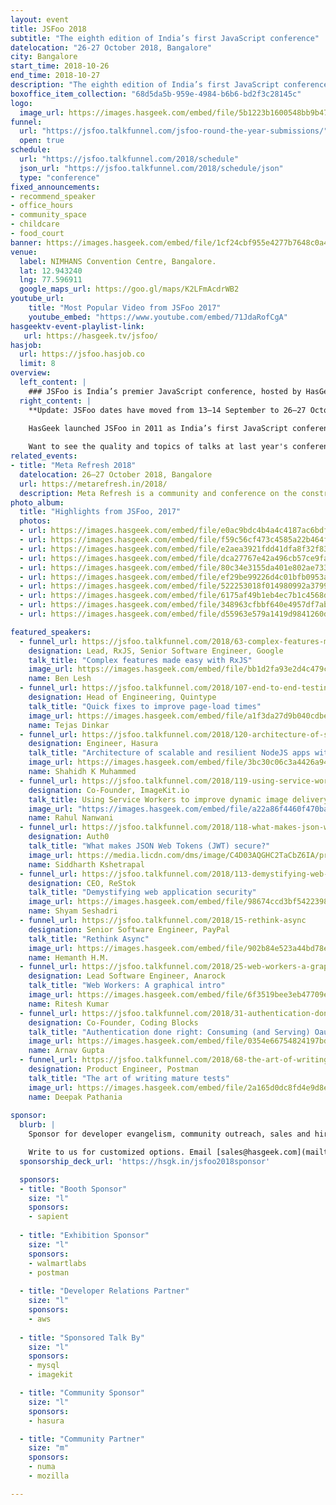 ```yaml
---
layout: event
title: JSFoo 2018
subtitle: "The eighth edition of India’s first JavaScript conference"
datelocation: "26-27 October 2018, Bangalore"
city: Bangalore
start_time: 2018-10-26
end_time: 2018-10-27
description: "The eighth edition of India’s first JavaScript conference."
boxoffice_item_collection: "68d5da5b-959e-4984-b6b6-bd2f3c28145c"
logo:
  image_url: https://images.hasgeek.com/embed/file/5b1223b1600548bb9b4756f2f1c11e16
funnel:
  url: "https://jsfoo.talkfunnel.com/jsfoo-round-the-year-submissions/"
  open: true
schedule:
  url: "https://jsfoo.talkfunnel.com/2018/schedule"
  json_url: "https://jsfoo.talkfunnel.com/2018/schedule/json"
  type: "conference"
fixed_announcements:
- recommend_speaker
- office_hours
- community_space
- childcare
- food_court
banner: https://images.hasgeek.com/embed/file/1cf24cbf955e4277b7648c0a483cc475
venue:
  label: NIMHANS Convention Centre, Bangalore.
  lat: 12.943240
  lng: 77.596911
  google_maps_url: https://goo.gl/maps/K2LFmAcdrWB2
youtube_url:
    title: "Most Popular Video from JSFoo 2017"
    youtube_embed: "https://www.youtube.com/embed/71JdaRofCgA"
hasgeektv-event-playlist-link:
   url: https://hasgeek.tv/jsfoo/
hasjob:
  url: https://jsfoo.hasjob.co
  limit: 8
overview:
  left_content: |
    ### JSFoo is India’s premier JavaScript conference, hosted by HasGeek.
  right_content: |
    **Update: JSFoo dates have moved from 13–14 September to 26–27 October 2018. Read more on this [here](https://medium.com/hasgeek/jsfoo-has-moved-to-26-27-october-3029d93a2d38).** 
    
    HasGeek launched JSFoo in 2011 as India’s first JavaScript conference. The JS community in India has grown phenomenally since then. JavaScript now pervades every aspect of web development – browsers, apps, front-end, backend, mobile and IoT, and there’s always scope to understand new ideas and solutions. The conference explores new ideas, implementing innovative solutions, and learning from experiences, especially negative ones!

    Want to see the quality and topics of talks at last year's conference? You can watch the [JSFoo 2017 videos](https://hasgeek.tv/jsfoo/jsfoo-2017){:target="_blank"} or the related [ReactFoo 2017 videos](https://hasgeek.tv/reactfoo/2017){:target="_blank"} to see what was on trend. Or check out the [2017 conference website](https://jsfoo.in/2017/){:target="_blank"}.
related_events:
- title: "Meta Refresh 2018"
  datelocation: 26–27 October 2018, Bangalore
  url: https://metarefresh.in/2018/
  description: Meta Refresh is a community and conference on the construction of user experiences on the web.
photo_album:
  title: "Highlights from JSFoo, 2017"
  photos:
  - url: https://images.hasgeek.com/embed/file/e0ac9bdc4b4a4c4187ac6bdf4b01df8b?size=640x480
  - url: https://images.hasgeek.com/embed/file/f59c56cf473c4585a22b464f062f3f98?size=640x480
  - url: https://images.hasgeek.com/embed/file/e2aea3921fdd41dfa8f32f836ba76574?size=640x480
  - url: https://images.hasgeek.com/embed/file/dca27767e42a496cb57ce9fab01ff7a1?size=640x480
  - url: https://images.hasgeek.com/embed/file/80c34e3155da401e802ae73364cab2b3?size=640x480
  - url: https://images.hasgeek.com/embed/file/ef29be99226d4c01bfb0953a6759496d?size=640x480
  - url: https://images.hasgeek.com/embed/file/522253018f014980992a37993e955451?size=640x480
  - url: https://images.hasgeek.com/embed/file/6175af49b1eb4ec7b1c4568dd6ee48f3?size=640x480
  - url: https://images.hasgeek.com/embed/file/348963cfbbf640e4957df7abd62a429d?size=640x480
  - url: https://images.hasgeek.com/embed/file/d55963e579a1419d9841260d88790cb3?size=640x480

featured_speakers:
  - funnel_url: https://jsfoo.talkfunnel.com/2018/63-complex-features-made-easy-with-rxjs
    designation: Lead, RxJS, Senior Software Engineer, Google
    talk_title: "Complex features made easy with RxJS"
    image_url: https://images.hasgeek.com/embed/file/bb1d2fa93e2d4c479c857ace88876c47?size=640x480
    name: Ben Lesh
  - funnel_url: https://jsfoo.talkfunnel.com/2018/107-end-to-end-testing-from-rookie-to-pro
    designation: Head of Engineering, Quintype
    talk_title: "Quick fixes to improve page-load times"
    image_url: https://images.hasgeek.com/embed/file/a1f3da27d9b040cdbeb1987b38e8d85a
    name: Tejas Dinkar
  - funnel_url: https://jsfoo.talkfunnel.com/2018/120-architecture-of-scalable-and-resilient-nodejs-apps
    designation: Engineer, Hasura
    talk_title: "Architecture of scalable and resilient NodeJS apps with GraphQL & event-driven serverless"
    image_url: https://images.hasgeek.com/embed/file/3bc30c06c3a4426a945f305228c9b84c
    name: Shahidh K Muhammed
  - funnel_url: https://jsfoo.talkfunnel.com/2018/119-using-service-workers-to-improve-dynamic-image-del
    designation: Co-Founder, ImageKit.io
    talk_title: Using Service Workers to improve dynamic image delivery in the browser
    image_url: "https://images.hasgeek.com/embed/file/a22a86f4460f470ba6c58913dfb7fddf"
    name: Rahul Nanwani
  - funnel_url: https://jsfoo.talkfunnel.com/2018/118-what-makes-json-web-tokens-jwt-secure
    designation: Auth0
    talk_title: "What makes JSON Web Tokens (JWT) secure?"
    image_url: https://media.licdn.com/dms/image/C4D03AQGHC2TaCbZ6IA/profile-displayphoto-shrink_800_800/0?e=1542240000&v=beta&t=1X051uvXeE3kXS-4XLYVQ3lwnYpgkdITCPkmuV5QywY
    name: Siddharth Kshetrapal
  - funnel_url: https://jsfoo.talkfunnel.com/2018/113-demystifying-web-application-security
    designation: CEO, ReStok
    talk_title: "Demystifying web application security"
    image_url: https://images.hasgeek.com/embed/file/98674ccd3bf5422398134ee149254c44?size=640x480
    name: Shyam Seshadri
  - funnel_url: https://jsfoo.talkfunnel.com/2018/15-rethink-async
    designation: Senior Software Engineer, PayPal
    talk_title: "Rethink Async"
    image_url: https://images.hasgeek.com/embed/file/902b84e523a44bd78e417c871342fad6
    name: Hemanth H.M.
  - funnel_url: https://jsfoo.talkfunnel.com/2018/25-web-workers-a-graphical-intro
    designation: Lead Software Engineer, Anarock
    talk_title: "Web Workers: A graphical intro"
    image_url: https://images.hasgeek.com/embed/file/6f3519bee3eb47709e36d9d3082a1cf2
    name: Ritesh Kumar
  - funnel_url: https://jsfoo.talkfunnel.com/2018/31-authentication-done-right-consuming-and-serving-oa
    designation: Co-Founder, Coding Blocks
    talk_title: "Authentication done right: Consuming (and Serving) Oauth2.0"
    image_url: https://images.hasgeek.com/embed/file/0354e66754824197bdc47c2fbf0a8068
    name: Arnav Gupta
  - funnel_url: https://jsfoo.talkfunnel.com/2018/68-the-art-of-writing-mature-tests
    designation: Product Engineer, Postman
    talk_title: "The art of writing mature tests"
    image_url: https://images.hasgeek.com/embed/file/2a165d0dc8fd4e9d8ed3cceae97857cd
    name: Deepak Pathania
    
sponsor:
  blurb: |
    Sponsor for developer evangelism, community outreach, sales and hiring.

    Write to us for customized options. Email [sales@hasgeek.com](mailto:sales@hasgeek.com)
  sponsorship_deck_url: 'https://hsgk.in/jsfoo2018sponsor'

  sponsors:
  - title: "Booth Sponsor"
    size: "l"
    sponsors:
    - sapient
    
  - title: "Exhibition Sponsor"
    size: "l"
    sponsors:
    - walmartlabs
    - postman    
    
  - title: "Developer Relations Partner"
    size: "l"
    sponsors:
    - aws
    
  - title: "Sponsored Talk By"
    size: "l"
    sponsors:
    - mysql
    - imagekit

  - title: "Community Sponsor"
    size: "l"
    sponsors:
    - hasura

  - title: "Community Partner"
    size: "m"
    sponsors:
    - numa
    - mozilla

---
```

